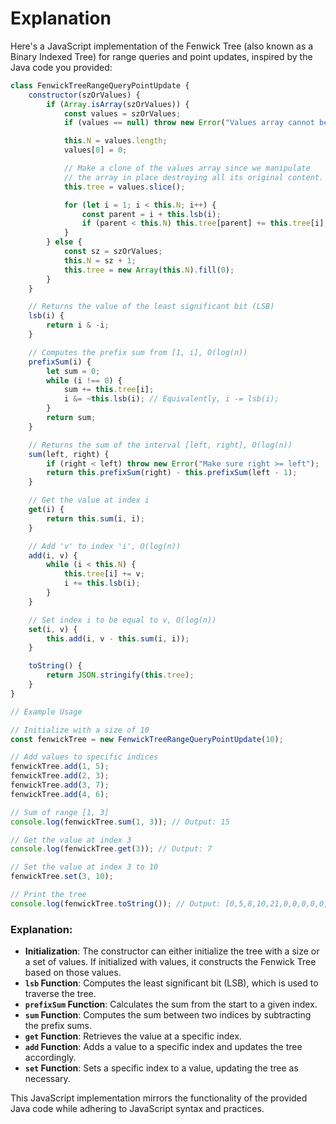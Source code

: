 # Explanation


Here's a JavaScript implementation of the Fenwick Tree (also known as a Binary Indexed Tree) for range queries and point updates, inspired by the Java code you provided:

```javascript
class FenwickTreeRangeQueryPointUpdate {
    constructor(szOrValues) {
        if (Array.isArray(szOrValues)) {
            const values = szOrValues;
            if (values == null) throw new Error("Values array cannot be null!");

            this.N = values.length;
            values[0] = 0;

            // Make a clone of the values array since we manipulate
            // the array in place destroying all its original content.
            this.tree = values.slice();

            for (let i = 1; i < this.N; i++) {
                const parent = i + this.lsb(i);
                if (parent < this.N) this.tree[parent] += this.tree[i];
            }
        } else {
            const sz = szOrValues;
            this.N = sz + 1;
            this.tree = new Array(this.N).fill(0);
        }
    }

    // Returns the value of the least significant bit (LSB)
    lsb(i) {
        return i & -i;
    }

    // Computes the prefix sum from [1, i], O(log(n))
    prefixSum(i) {
        let sum = 0;
        while (i !== 0) {
            sum += this.tree[i];
            i &= ~this.lsb(i); // Equivalently, i -= lsb(i);
        }
        return sum;
    }

    // Returns the sum of the interval [left, right], O(log(n))
    sum(left, right) {
        if (right < left) throw new Error("Make sure right >= left");
        return this.prefixSum(right) - this.prefixSum(left - 1);
    }

    // Get the value at index i
    get(i) {
        return this.sum(i, i);
    }

    // Add 'v' to index 'i', O(log(n))
    add(i, v) {
        while (i < this.N) {
            this.tree[i] += v;
            i += this.lsb(i);
        }
    }

    // Set index i to be equal to v, O(log(n))
    set(i, v) {
        this.add(i, v - this.sum(i, i));
    }

    toString() {
        return JSON.stringify(this.tree);
    }
}

// Example Usage

// Initialize with a size of 10
const fenwickTree = new FenwickTreeRangeQueryPointUpdate(10);

// Add values to specific indices
fenwickTree.add(1, 5);
fenwickTree.add(2, 3);
fenwickTree.add(3, 7);
fenwickTree.add(4, 6);

// Sum of range [1, 3]
console.log(fenwickTree.sum(1, 3)); // Output: 15

// Get the value at index 3
console.log(fenwickTree.get(3)); // Output: 7

// Set the value at index 3 to 10
fenwickTree.set(3, 10);

// Print the tree
console.log(fenwickTree.toString()); // Output: [0,5,8,10,21,0,0,0,0,0,0]
```

### Explanation:

- **Initialization**: The constructor can either initialize the tree with a size or a set of values. If initialized with values, it constructs the Fenwick Tree based on those values.
- **`lsb` Function**: Computes the least significant bit (LSB), which is used to traverse the tree.
- **`prefixSum` Function**: Calculates the sum from the start to a given index.
- **`sum` Function**: Computes the sum between two indices by subtracting the prefix sums.
- **`get` Function**: Retrieves the value at a specific index.
- **`add` Function**: Adds a value to a specific index and updates the tree accordingly.
- **`set` Function**: Sets a specific index to a value, updating the tree as necessary.

This JavaScript implementation mirrors the functionality of the provided Java code while adhering to JavaScript syntax and practices.
